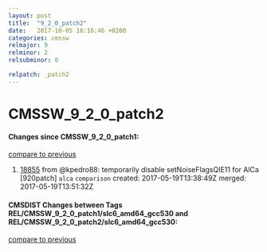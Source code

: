 ```yaml
---
layout: post
title:  "9_2_0_patch2"
date:   2017-10-05 18:16:46 +0200
categories: cmssw
relmajor: 9
relminor: 2
relsubminor: 0

relpatch: _patch2
---
```


# CMSSW_9_2_0_patch2
#### Changes since CMSSW_9_2_0_patch1:
[compare to previous](https://github.com/cms-sw/cmssw/compare/CMSSW_9_2_0_patch1...CMSSW_9_2_0_patch2)



1. [18855](http://github.com/cms-sw/cmssw/pull/18855)  from @kpedro88: temporarily disable setNoiseFlagsQIE11 for AlCa [920patch] `alca`  `comparison`  created: 2017-05-19T13:38:49Z merged: 2017-05-19T13:51:32Z

#### CMSDIST Changes between Tags REL/CMSSW_9_2_0_patch1/slc6_amd64_gcc530 and REL/CMSSW_9_2_0_patch2/slc6_amd64_gcc530:
[compare to previous](https://github.com/cms-sw/cmsdist/compare/REL/CMSSW_9_2_0_patch1/slc6_amd64_gcc530...REL/CMSSW_9_2_0_patch2/slc6_amd64_gcc530)


